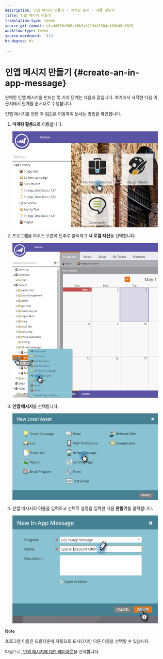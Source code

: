 ```yaml
---
description: 인앱 메시지 만들기 - 마케팅 문서 - 제품 설명서
title: 인앱 메시지 만들기
translation-type: tm+mt
source-git-commit: b1cdd508e588af8b2af7f3d47804c460b48c8329
workflow-type: tm+mt
source-wordcount: '113'
ht-degree: 0%

---
```



# 인앱 메시지 만들기 {#create-an-in-app-message}

완벽한 인앱 메시지를 만드는 몇 가지 단계는 다음과 같습니다. 여기에서 시작한 다음 이 문서에서 단계를 순서대로 수행합니다.

인앱 메시지를 만든 후 [여기](/help/marketo/product-docs/mobile-marketing/in-app-messages/sending-your-in-app-message/send-your-in-app-message.md)로 이동하여 보내는 방법을 확인합니다.

1. **마케팅 활동**&#x200B;으로 이동합니다.

   ![이미지 원](/help/marketo/product-docs/mobile-marketing/in-app-messages/creating-in-app-messages/assets/create-an-in-app-message-1.png)

1. 프로그램을 마우스 오른쪽 단추로 클릭하고 **새 로컬 자산**&#x200B;을 선택합니다.

   ![이미지 2](/help/marketo/product-docs/mobile-marketing/in-app-messages/creating-in-app-messages/assets/create-an-in-app-message-2.png)

1. **인앱 메시지**&#x200B;를 선택합니다.

   ![이미지 3](/help/marketo/product-docs/mobile-marketing/in-app-messages/creating-in-app-messages/assets/create-an-in-app-message-3.png)

1. 인앱 메시지의 이름을 입력하고 선택적 설명을 입력한 다음 **만들기**&#x200B;를 클릭합니다.

   ![이미지 4](/help/marketo/product-docs/mobile-marketing/in-app-messages/creating-in-app-messages/assets/create-an-in-app-message-4.png)

>[!NOTE]
>
>프로그램 이름은 드롭다운에 자동으로 표시되지만 다른 이름을 선택할 수 있습니다.

다음으로, [인앱 메시지에 대한 레이아웃](/help/marketo/product-docs/mobile-marketing/in-app-messages/creating-in-app-messages/choose-a-layout-for-your-in-app-message.md)을 선택합니다.
